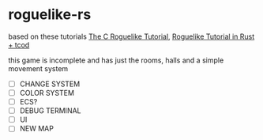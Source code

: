 # roguelike-rs
based on these tutorials
[The C Roguelike Tutorial](https://dev.to/ignaoya/), [Roguelike Tutorial in Rust + tcod](https://tomassedovic.github.io/roguelike-tutorial/)

this game is incomplete and has just the rooms, halls and a simple movement system

- [ ] CHANGE SYSTEM
- [ ] COLOR SYSTEM
- [ ] ECS?
- [ ] DEBUG TERMINAL
- [ ] UI
- [ ] NEW MAP